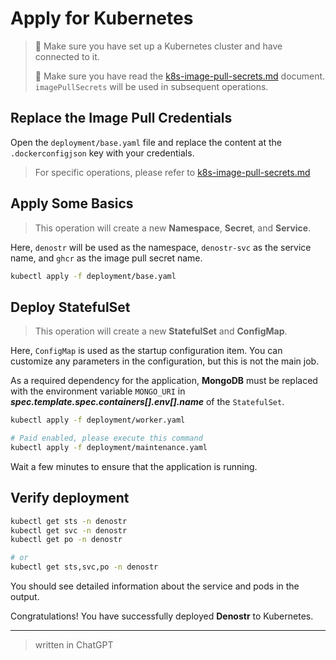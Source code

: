 # Apply for Kubernetes

> 📢 Make sure you have set up a Kubernetes cluster and have connected to it.
>
> 📢 Make sure you have read the [k8s-image-pull-secrets.md](./k8s-image-pull-secrets.md) document. `imagePullSecrets` will be used in subsequent operations.

## Replace the Image Pull Credentials

Open the `deployment/base.yaml` file and replace the content at the `.dockerconfigjson` key with your credentials.

> For specific operations, please refer to [k8s-image-pull-secrets.md](./k8s-image-pull-secrets.md)

## Apply Some Basics

> This operation will create a new **Namespace**, **Secret**, and **Service**.

Here, `denostr` will be used as the namespace, `denostr-svc` as the service name, and `ghcr` as the image pull secret name.

```sh
kubectl apply -f deployment/base.yaml
```

## Deploy StatefulSet

> This operation will create a new **StatefulSet** and **ConfigMap**.

Here, `ConfigMap` is used as the startup configuration item. You can customize any parameters in the configuration, but this is not the main job.

As a required dependency for the application, **MongoDB** must be replaced with the environment variable `MONGO_URI` in _**spec.template.spec.containers[].env[].name**_ of the `StatefulSet`.

```sh
kubectl apply -f deployment/worker.yaml

# Paid enabled, please execute this command
kubectl apply -f deployment/maintenance.yaml
```

Wait a few minutes to ensure that the application is running.

## Verify deployment

```sh
kubectl get sts -n denostr
kubectl get svc -n denostr
kubectl get po -n denostr

# or
kubectl get sts,svc,po -n denostr
```

You should see detailed information about the service and pods in the output.

Congratulations! You have successfully deployed **Denostr** to Kubernetes.

---

> written in ChatGPT
